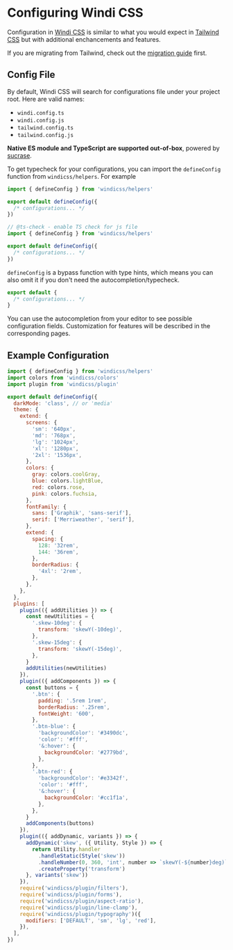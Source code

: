 [windi css]: https://github.com/windicss/windicss
[tailwind css]: https://tailwindcss.com/docs
[migration guide]: /guide/migration

# Configuring Windi CSS

Configuration in [Windi CSS] is similar to what you would expect in [Tailwind CSS] but with additional enchancements and features.

If you are migrating from Tailwind, check out the [migration guide] first.

## Config File

By default, Windi CSS will search for configurations file under your project root. Here are valid names:

- `windi.config.ts`
- `windi.config.js`
- `tailwind.config.ts`
- `tailwind.config.js`

**Native ES module and TypeScript are supported out-of-box**, powered by [sucrase](https://github.com/alangpierce/sucrase).

To get typecheck for your configurations, you can import the `defineConfig` function from `windicss/helpers`. For example

```ts windi.config.ts
import { defineConfig } from 'windicss/helpers'

export default defineConfig({
  /* configurations... */
})
```

```js windi.config.js
// @ts-check - enable TS check for js file
import { defineConfig } from 'windicss/helpers'

export default defineConfig({
  /* configurations... */
})
```

`defineConfig` is a bypass function with type hints, which means you can also omit it if you don't need the autocompletion/typecheck.

```js windi.config.js
export default {
  /* configurations... */
}
```

You can use the autocompletion from your editor to see possible configuration fields. Customization for features will be described in the corresponding pages. 

## Example Configuration

```js windi.config.js
import { defineConfig } from 'windicss/helpers'
import colors from 'windicss/colors'
import plugin from 'windicss/plugin'

export default defineConfig({
  darkMode: 'class', // or 'media'
  theme: {
    extend: {
      screens: {
        'sm': '640px',
        'md': '768px',
        'lg': '1024px',
        'xl': '1280px',
        '2xl': '1536px',
      },
      colors: {
        gray: colors.coolGray,
        blue: colors.lightBlue,
        red: colors.rose,
        pink: colors.fuchsia,
      },
      fontFamily: {
        sans: ['Graphik', 'sans-serif'],
        serif: ['Merriweather', 'serif'],
      },
      extend: {
        spacing: {
          128: '32rem',
          144: '36rem',
        },
        borderRadius: {
          '4xl': '2rem',
        },
      },
    },
  },
  plugins: [
    plugin(({ addUtilities }) => {
      const newUtilities = {
        '.skew-10deg': {
          transform: 'skewY(-10deg)',
        },
        '.skew-15deg': {
          transform: 'skewY(-15deg)',
        },
      }
      addUtilities(newUtilities)
    }),
    plugin(({ addComponents }) => {
      const buttons = {
        '.btn': {
          padding: '.5rem 1rem',
          borderRadius: '.25rem',
          fontWeight: '600',
        },
        '.btn-blue': {
          'backgroundColor': '#3490dc',
          'color': '#fff',
          '&:hover': {
            backgroundColor: '#2779bd',
          },
        },
        '.btn-red': {
          'backgroundColor': '#e3342f',
          'color': '#fff',
          '&:hover': {
            backgroundColor: '#cc1f1a',
          },
        },
      }
      addComponents(buttons)
    }),
    plugin(({ addDynamic, variants }) => {
      addDynamic('skew', ({ Utility, Style }) => {
        return Utility.handler
          .handleStatic(Style('skew'))
          .handleNumber(0, 360, 'int', number => `skewY(-${number}deg)`)
          .createProperty('transform')
      }, variants('skew'))
    }),
    require('windicss/plugin/filters'),
    require('windicss/plugin/forms'),
    require('windicss/plugin/aspect-ratio'),
    require('windicss/plugin/line-clamp'),
    require('windicss/plugin/typography')({
      modifiers: ['DEFAULT', 'sm', 'lg', 'red'],
    }),
  ],
})
```
